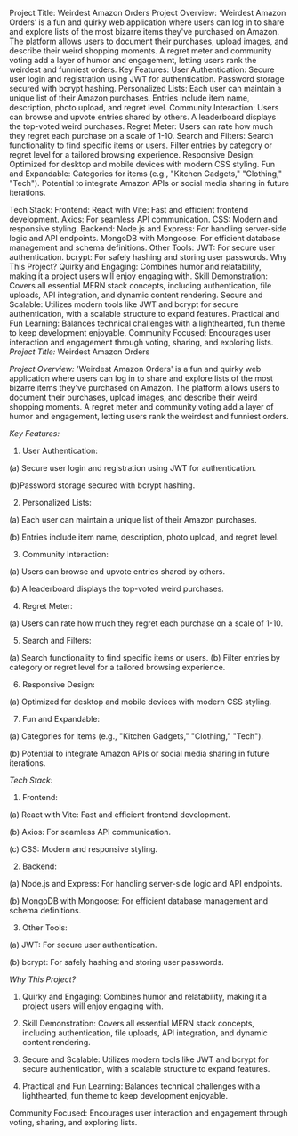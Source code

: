 Project Title: Weirdest Amazon Orders
Project Overview:
‘Weirdest Amazon Orders’ is a fun and quirky web application where users can log in to share and explore lists of the most bizarre items they've purchased on Amazon. The platform allows users to document their purchases, upload images, and describe their weird shopping moments. A regret meter and community voting add a layer of humor and engagement, letting users rank the weirdest and funniest orders.
Key Features:
User Authentication:
Secure user login and registration using JWT for authentication.
Password storage secured with bcrypt hashing.
Personalized Lists:
Each user can maintain a unique list of their Amazon purchases.
Entries include item name, description, photo upload, and regret level.
Community Interaction:
Users can browse and upvote entries shared by others.
A leaderboard displays the top-voted weird purchases.
Regret Meter:
Users can rate how much they regret each purchase on a scale of 1-10.
Search and Filters:
Search functionality to find specific items or users.
Filter entries by category or regret level for a tailored browsing experience.
Responsive Design:
Optimized for desktop and mobile devices with modern CSS styling.
Fun and Expandable:
Categories for items (e.g., "Kitchen Gadgets," "Clothing," "Tech").
Potential to integrate Amazon APIs or social media sharing in future iterations.

Tech Stack:
Frontend:
React with Vite: Fast and efficient frontend development.
Axios: For seamless API communication.
CSS: Modern and responsive styling.
Backend:
Node.js and Express: For handling server-side logic and API endpoints.
MongoDB with Mongoose: For efficient database management and schema definitions.
Other Tools:
JWT: For secure user authentication.
bcrypt: For safely hashing and storing user passwords.
Why This Project?
Quirky and Engaging: Combines humor and relatability, making it a project users will enjoy engaging with.
Skill Demonstration: Covers all essential MERN stack concepts, including authentication, file uploads, API integration, and dynamic content rendering.
Secure and Scalable: Utilizes modern tools like JWT and bcrypt for secure authentication, with a scalable structure to expand features.
Practical and Fun Learning: Balances technical challenges with a lighthearted, fun theme to keep development enjoyable.
Community Focused: Encourages user interaction and engagement through voting, sharing, and exploring lists.
*Project Title:* Weirdest Amazon Orders

*Project Overview:* 'Weirdest Amazon Orders' is a fun and quirky web application where users can log in to share and explore lists of the most bizarre items they've purchased on Amazon. The platform allows users to document their purchases, upload images, and describe their weird shopping moments. A regret meter and community voting add a layer of humor and engagement, letting users rank the weirdest and funniest orders.

*Key Features:*
1. User Authentication:

(a) Secure user login and registration using JWT for authentication.

(b)Password storage secured with bcrypt hashing.

2. Personalized Lists:

(a) Each user can maintain a unique list of their Amazon purchases.

(b) Entries include item name, description, photo upload, and regret level.

3. Community Interaction:

(a) Users can browse and upvote entries shared by others.

(b) A leaderboard displays the top-voted weird purchases.

4. Regret Meter:

(a) Users can rate how much they regret each purchase on a scale of 1-10.

5. Search and Filters:

(a) Search functionality to find specific items or users.
(b) Filter entries by category or regret level for a tailored browsing experience.

6. Responsive Design:

(a) Optimized for desktop and mobile devices with modern CSS styling.

7. Fun and Expandable:

(a) Categories for items (e.g., "Kitchen Gadgets," "Clothing," "Tech").

(b) Potential to integrate Amazon APIs or social media sharing in future iterations.

*Tech Stack:*
1. Frontend:

(a) React with Vite: Fast and efficient frontend development.

(b) Axios: For seamless API communication.

(c) CSS: Modern and responsive styling.

2. Backend:

(a) Node.js and Express: For handling server-side logic and API endpoints.

(b) MongoDB with Mongoose: For efficient database management and schema definitions.

3. Other Tools:

(a) JWT: For secure user authentication.

(b) bcrypt: For safely hashing and storing user passwords.

*Why This Project?*
1. Quirky and Engaging: Combines humor and relatability, making it a project users will enjoy engaging with.

2. Skill Demonstration: Covers all essential MERN stack concepts, including authentication, file uploads, API integration, and dynamic content rendering.

3. Secure and Scalable: Utilizes modern tools like JWT and bcrypt for secure authentication, with a scalable structure to expand features.

4. Practical and Fun Learning: Balances technical challenges with a lighthearted, fun theme to keep development enjoyable.

Community Focused: Encourages user interaction and engagement through voting, sharing, and exploring lists.
